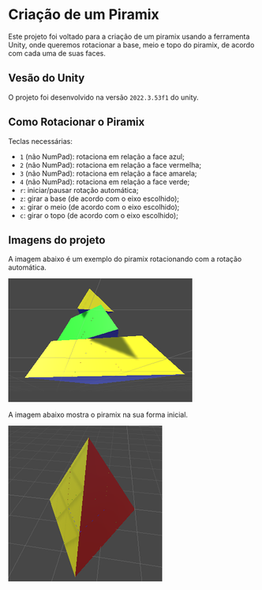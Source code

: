 # Criação de um Piramix

Este projeto foi voltado para a criação de um piramix usando a ferramenta Unity, onde queremos rotacionar
a base, meio e topo do piramix, de acordo com cada uma de suas faces.

## Vesão do Unity

O projeto foi desenvolvido na versão `2022.3.53f1` do unity.

## Como Rotacionar o Piramix

Teclas necessárias:

- `1` (não NumPad): rotaciona em relação a face azul;
- `2` (não NumPad): rotaciona em relação a face vermelha;
- `3` (não NumPad): rotaciona em relação a face amarela;
- `4` (não NumPad): rotaciona em relação a face verde;
- `r`: iniciar/pausar rotação automática;
- `z`: girar a base (de acordo com o eixo escolhido);
- `x`: girar o meio (de acordo com o eixo escolhido);
- `c`: girar o topo (de acordo com o eixo escolhido);

## Imagens do projeto

A imagem abaixo é um exemplo do piramix rotacionando com a rotação automática.

![tetra rotacionando](./ReadMeImages/tetra_1.png)

A imagem abaixo mostra o piramix na sua forma inicial.

![tetra parado](./ReadMeImages/tetra-face-red-yellow.png)
